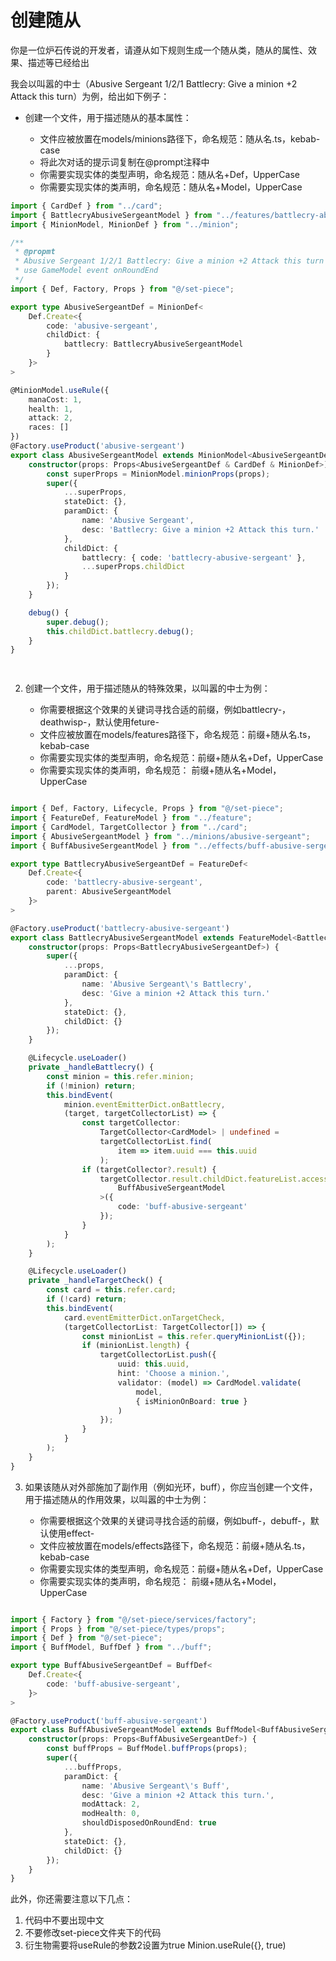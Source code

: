 # 创建随从

你是一位炉石传说的开发者，请遵从如下规则生成一个随从类，随从的属性、效果、描述等已经给出

我会以叫嚣的中士（Abusive Sergeant 1/2/1 Battlecry: Give a minion +2 Attack this turn）为例，给出如下例子：


- 创建一个文件，用于描述随从的基本属性：

    - 文件应被放置在models/minions路径下，命名规范：随从名.ts，kebab-case 
    - 将此次对话的提示词复制在@prompt注释中
    - 你需要实现实体的类型声明，命名规范：随从名+Def，UpperCase
    - 你需要实现实体的类声明，命名规范：随从名+Model，UpperCase

```typescript
import { CardDef } from "../card";
import { BattlecryAbusiveSergeantModel } from "../features/battlecry-abusive-sergeant";
import { MinionModel, MinionDef } from "../minion";

/**
 * @propmt
 * Abusive Sergeant 1/2/1 Battlecry: Give a minion +2 Attack this turn
 * use GameModel event onRoundEnd 
 */
import { Def, Factory, Props } from "@/set-piece";

export type AbusiveSergeantDef = MinionDef<
    Def.Create<{
        code: 'abusive-sergeant',
        childDict: {
            battlecry: BattlecryAbusiveSergeantModel
        }
    }>
>

@MinionModel.useRule({
    manaCost: 1,
    health: 1,
    attack: 2,
    races: []
}) 
@Factory.useProduct('abusive-sergeant')
export class AbusiveSergeantModel extends MinionModel<AbusiveSergeantDef> {
    constructor(props: Props<AbusiveSergeantDef & CardDef & MinionDef>) {
        const superProps = MinionModel.minionProps(props);
        super({
            ...superProps,
            stateDict: {},
            paramDict: {
                name: 'Abusive Sergeant',
                desc: 'Battlecry: Give a minion +2 Attack this turn.'
            },
            childDict: {
                battlecry: { code: 'battlecry-abusive-sergeant' },
                ...superProps.childDict
            }
        });
    }

    debug() {
        super.debug();
        this.childDict.battlecry.debug();
    }
}

    
```

2. 创建一个文件，用于描述随从的特殊效果，以叫嚣的中士为例：

    - 你需要根据这个效果的关键词寻找合适的前缀，例如battlecry-，deathwisp-，默认使用feture-
    - 文件应被放置在models/features路径下，命名规范：前缀+随从名.ts，kebab-case 
    - 你需要实现实体的类型声明，命名规范：前缀+随从名+Def，UpperCase
    - 你需要实现实体的类声明，命名规范： 前缀+随从名+Model，UpperCase

```typescript

import { Def, Factory, Lifecycle, Props } from "@/set-piece";
import { FeatureDef, FeatureModel } from "../feature";
import { CardModel, TargetCollector } from "../card";
import { AbusiveSergeantModel } from "../minions/abusive-sergeant";
import { BuffAbusiveSergeantModel } from "../effects/buff-abusive-sergeant";

export type BattlecryAbusiveSergeantDef = FeatureDef<
    Def.Create<{
        code: 'battlecry-abusive-sergeant',
        parent: AbusiveSergeantModel
    }>
>

@Factory.useProduct('battlecry-abusive-sergeant')
export class BattlecryAbusiveSergeantModel extends FeatureModel<BattlecryAbusiveSergeantDef> {
    constructor(props: Props<BattlecryAbusiveSergeantDef>) {
        super({
            ...props,
            paramDict: {
                name: 'Abusive Sergeant\'s Battlecry',
                desc: 'Give a minion +2 Attack this turn.'
            },
            stateDict: {},
            childDict: {}
        });
    }

    @Lifecycle.useLoader()
    private _handleBattlecry() {
        const minion = this.refer.minion;
        if (!minion) return;
        this.bindEvent(
            minion.eventEmitterDict.onBattlecry,
            (target, targetCollectorList) => {
                const targetCollector:
                    TargetCollector<CardModel> | undefined = 
                    targetCollectorList.find(
                        item => item.uuid === this.uuid
                    );
                if (targetCollector?.result) {
                    targetCollector.result.childDict.featureList.accessFeature<
                        BuffAbusiveSergeantModel
                    >({
                        code: 'buff-abusive-sergeant'
                    });
                }
            }
        );
    }

    @Lifecycle.useLoader()
    private _handleTargetCheck() {
        const card = this.refer.card;
        if (!card) return;
        this.bindEvent(
            card.eventEmitterDict.onTargetCheck,
            (targetCollectorList: TargetCollector[]) => {
                const minionList = this.refer.queryMinionList({});
                if (minionList.length) {
                    targetCollectorList.push({
                        uuid: this.uuid,
                        hint: 'Choose a minion.',
                        validator: (model) => CardModel.validate(
                            model,
                            { isMinionOnBoard: true }
                        )
                    });
                }
            }
        );
    }
}

```

3. 如果该随从对外部施加了副作用（例如光环，buff），你应当创建一个文件，用于描述随从的作用效果，以叫嚣的中士为例：

    - 你需要根据这个效果的关键词寻找合适的前缀，例如buff-，debuff-，默认使用effect-
    - 文件应被放置在models/effects路径下，命名规范：前缀+随从名.ts，kebab-case 
    - 你需要实现实体的类型声明，命名规范：前缀+随从名+Def，UpperCase
    - 你需要实现实体的类声明，命名规范： 前缀+随从名+Model，UpperCase

```typescript

import { Factory } from "@/set-piece/services/factory";
import { Props } from "@/set-piece/types/props";
import { Def } from "@/set-piece";
import { BuffModel, BuffDef } from "../buff";

export type BuffAbusiveSergeantDef = BuffDef<
    Def.Create<{
        code: 'buff-abusive-sergeant',
    }>
>

@Factory.useProduct('buff-abusive-sergeant')
export class BuffAbusiveSergeantModel extends BuffModel<BuffAbusiveSergeantDef> {
    constructor(props: Props<BuffAbusiveSergeantDef>) {
        const buffProps = BuffModel.buffProps(props);
        super({
            ...buffProps,
            paramDict: {
                name: 'Abusive Sergeant\'s Buff',
                desc: 'Give a minion +2 Attack this turn.',
                modAttack: 2,
                modHealth: 0,
                shouldDisposedOnRoundEnd: true
            },
            stateDict: {},
            childDict: {}
        });
    }
}

```

此外，你还需要注意以下几点：

1. 代码中不要出现中文
2. 不要修改set-piece文件夹下的代码
3. 衍生物需要将useRule的参数2设置为true Minion.useRule({}, true)